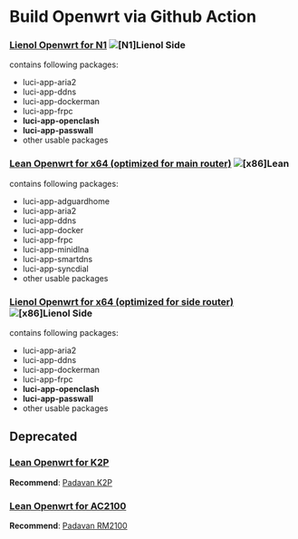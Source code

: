 # Build Openwrt via Github Action

### [Lienol Openwrt for N1](https://github.com/Apocalypsor/Actions-Openwrt-Custom/actions?query=workflow%3A%22%5BN1%5DLienol+Side%22) ![[N1]Lienol Side](https://github.com/Apocalypsor/Actions-Openwrt-Custom/workflows/%5BN1%5DLienol%20Side/badge.svg)

contains following packages:

+ luci-app-aria2
+ luci-app-ddns
+ luci-app-dockerman
+ luci-app-frpc
+ **luci-app-openclash**
+ **luci-app-passwall**
+ other usable packages

### [Lean Openwrt for x64 (optimized for main router)](https://github.com/Apocalypsor/Actions-Openwrt-Custom/actions?query=workflow%3A%5Bx86%5DLean) ![[x86]Lean](https://github.com/Apocalypsor/Actions-Openwrt-Custom/workflows/%5Bx86%5DLean/badge.svg)

contains following packages:

+ luci-app-adguardhome
+ luci-app-aria2
+ luci-app-ddns
+ luci-app-docker
+ luci-app-frpc
+ luci-app-minidlna
+ luci-app-smartdns
+ luci-app-syncdial
+ other usable packages

### [Lienol Openwrt for x64 (optimized for side router)](https://github.com/Apocalypsor/Actions-Openwrt-Custom/actions?query=workflow%3A%22%5Bx86%5DLienol+Side%22) ![[x86]Lienol Side](https://github.com/Apocalypsor/Actions-Openwrt-Custom/workflows/%5Bx86%5DLienol%20Side/badge.svg)

contains following packages:

+ luci-app-aria2
+ luci-app-ddns
+ luci-app-dockerman
+ luci-app-frpc
+ **luci-app-openclash**
+ **luci-app-passwall**
+ other usable packages

## Deprecated

### [Lean Openwrt for K2P](https://github.com/Apocalypsor/Actions-Openwrt-Custom/actions?query=workflow%3A%5BK2P%5DLean)

**Recommend**: [Padavan K2P](https://opt.cn2qq.com/padavan/)

### [Lean Openwrt for AC2100](https://github.com/Apocalypsor/Actions-Openwrt-Custom/actions?query=workflow%3A%5BAC2100%5DLean)

**Recommend**: [Padavan RM2100](https://opt.cn2qq.com/padavan/)